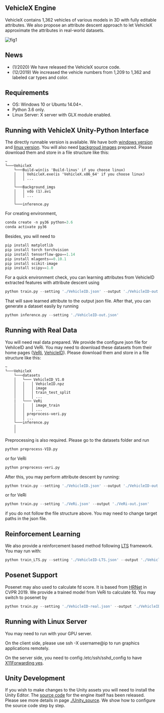## VehicleX Engine

VehicleX contains 1,362 vehicles of various models in 3D with fully editable attributes. We also propose an attribute descent approach to let VehicleX approximate the attributes in real-world datasets.  

![fig1](https://github.com/yorkeyao/VehicleX/tree/master/VehicleX%20Interface/Images/Platform.jpg)  

## News

* (1/2020) We have released the VehicleX source code.  
* (12/2019) We increased the vehicle numbers from 1,209 to 1,362 and labeled car types and color.  

## Requirements

* OS: Windows 10 or Ubuntu 14.04+.
* Python 3.6 only.
* Linux Server: X server with GLX module enabled.

## Running with VehicleX Unity-Python Interface

The directly runnable version is available. We have both [windows version](https://drive.google.com/file/d/1cLKFhXc9HhKmsh05XrWSGKDs-GZ73_Hf/view?usp=sharing) and [linux version](https://drive.google.com/file/d/1cLKFhXc9HhKmsh05XrWSGKDs-GZ73_Hf/view?usp=sharing). You will also need [backgroud images](https://drive.google.com/file/d/1dx03ijDzJkbVp0XnZbvKLTYZSYMDJHsf/view?usp=sharing) prepared. Please download them and store in a file structure like this: 

```
~
└───VehicleX
    └───Build-win(is 'Build-linus' if you choose linux)
    │   │ VehicleX.exe(is 'VehicleX.x86_64' if you choose linux)
    │   │ ...
    │
    └───Background_imgs
    │   │ vdo (1).avi
    │   │ ...
    │
    └───inference.py
```

For creating environment,

```python
conda create -n py36 python=3.6
conda activate py36
```

Besides, you will need to 

```python
pip install matplotlib
pip install torch torchvision
pip install tensorflow-gpu==1.14
pip install mlagents==0.10.1
pip install scikit-image
pip install scipy==1.0
```
For a quick environment check, you can learning attributes from VehicleID extracted features with attribute descent using

```python
python train.py --setting './VehicleID.json' --output './VehicleID-out.json'
```

That will save learned attribute to the output json file. After that, you can generate a dataset easily by running

```python
python inference.py --setting './VehicleID-out.json'
```

## Running with Real Data

You will need real data prepared. We provide the configure json file for VehilceID and VeRi. You may need to download these datasets from their home pages ([VeRi](https://github.com/JDAI-CV/VeRidataset), [VehicleID](https://www.pkuml.org/resources/pku-vehicleid.html)). Please download them and store in a file structure like this:  

```
~
└───VehicleX
    └───datasets
    │   └─── VehicleID_V1.0
    │   │   │ VehicleID.npz
    │   │   │ image
    │   │   │ train_test_split
    │   │   │ ...
    |   └─── VeRi
    │   │   │ image_train
    │   │   │ ...
    │   │ preprocess-veri.py
    │   │ ...
    └───inference.py
    │   
    │ 
```

Preprocessing is also required. Please go to the datasets folder and run 

```python
python preprocess-VID.py
```
or for VeRi
```python
python preprocess-veri.py
```
After this, you may perform attribute descent by running:

```python
python train.py --setting './VehicleID.json' --output './VehicleID-out.json'
```
or for VeRi
```python
python train.py --setting './VeRi.json' --output './VeRi-out.json'
```

if you do not follow the file structure above. You may need to change target paths in the json file. 

## Reinforcement Learning 

We also provide a reinforcement based method following [LTS](https://arxiv.org/abs/1810.02513v2) framework. You may run with:  

```python
python train_LTS.py --setting './VehicleID-LTS.json' --output './VehicleID-out.json'
```

## Posenet Support

Posenet may also used to calculate fd score. It is based from [HRNet](https://github.com/NVlabs/PAMTRI/tree/master/PoseEstNet) in CVPR 2019. We provide a trained model from VeRi to calculate fd. You may switch to posenet by

```python
python train.py --setting './VehicleID-real.json' --output './VehicleID-out.json' --FD_model 'posenet'
```

## Running with Linux Server

You may need to run with your GPU server. 

On the client side, please use ssh -X username@ip to run graphics applications remotely.  

On the server side, you need to config /etc/ssh/sshd_config to have [X11Forwarding yes](https://unix.stackexchange.com/questions/12755/how-to-forward-x-over-ssh-to-run-graphics-applications-remotely). 

## Unity Development

If you wish to make changes to the Unity assets you will need to install the Unity Editor. The [source code](https://drive.google.com/file/d/1vMqNhjTZmiFr9fAzU2HMWxqZ5-Fb_N_W/view?usp=sharing) for the engine itself has been released. Please see more details in page [./Unity_source](https://github.com/yorkeyao/VehicleX/tree/master/Unity_source). We show how to configure the source code step by step. 




